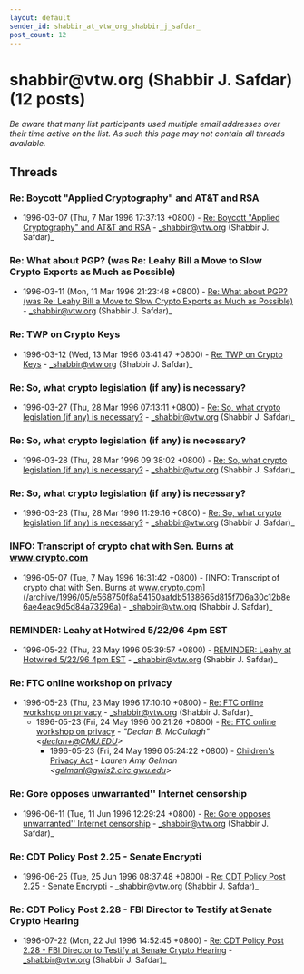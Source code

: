 ```yaml
---
layout: default
sender_id: shabbir_at_vtw_org_shabbir_j_safdar_
post_count: 12
---
```


# shabbir<span>@</span>vtw.org (Shabbir J. Safdar) (12 posts)

_Be aware that many list participants used multiple email addresses over their time active on the list. As such this page may not contain all threads available._

## Threads

### Re: Boycott "Applied Cryptography" and AT&T and RSA
+ 1996-03-07 (Thu, 7 Mar 1996 17:37:13 +0800) - [Re: Boycott "Applied Cryptography" and AT&T and RSA](/archive/1996/03/aac126c8c38ca39dd8fcb58fcea521d6b91c8496896e82a4018dabc78b7f624a) - _shabbir@vtw.org (Shabbir J. Safdar)_

### Re: What about PGP? (was Re: Leahy Bill a Move to Slow Crypto Exports as Much as Possible)
+ 1996-03-11 (Mon, 11 Mar 1996 21:23:48 +0800) - [Re: What about PGP? (was Re: Leahy Bill a Move to Slow Crypto Exports as Much as Possible)](/archive/1996/03/898a1c3aa86f5a11fbc4b4389a2f15975d8e608b10426e529a5f13e1cc07a69b) - _shabbir@vtw.org (Shabbir J. Safdar)_

### Re: TWP on Crypto Keys
+ 1996-03-12 (Wed, 13 Mar 1996 03:41:47 +0800) - [Re: TWP on Crypto Keys](/archive/1996/03/6da1c93c1cb1202692cab82d77c8df8c71c7cd1b75491b1941613a53734eec21) - _shabbir@vtw.org (Shabbir J. Safdar)_

### Re: So, what crypto legislation (if any) is necessary?
+ 1996-03-27 (Thu, 28 Mar 1996 07:13:11 +0800) - [Re: So, what crypto legislation (if any) is necessary?](/archive/1996/03/c6b85917e5ff6d8f0cae9fa442d95dc21504d9580e6ded2ed5c1f4bb5b1b46ed) - _shabbir@vtw.org (Shabbir J. Safdar)_

### Re: So, what crypto legislation (if any) is necessary?
+ 1996-03-28 (Thu, 28 Mar 1996 09:38:02 +0800) - [Re: So, what crypto legislation (if any) is necessary?](/archive/1996/03/068764a6a584ed1c7818a6fb3091be451ff1faf018c0290608d1261a383f2ddc) - _shabbir@vtw.org (Shabbir J. Safdar)_

### Re: So, what crypto legislation (if any) is necessary?
+ 1996-03-28 (Thu, 28 Mar 1996 11:29:16 +0800) - [Re: So, what crypto legislation (if any) is necessary?](/archive/1996/03/6c77294f020da0aff7321910a5707be3cb65cc7db1b3d48a3eec8551f36f8a28) - _shabbir@vtw.org (Shabbir J. Safdar)_

### INFO: Transcript of crypto chat with Sen. Burns at www.crypto.com
+ 1996-05-07 (Tue, 7 May 1996 16:31:42 +0800) - [INFO: Transcript of crypto chat with Sen. Burns at www.crypto.com](/archive/1996/05/e568750f8a54150aafdb5138665d815f706a30c12b8e6ae4eac9d5d84a73296a) - _shabbir@vtw.org (Shabbir J. Safdar)_

### REMINDER: Leahy at Hotwired 5/22/96 4pm EST
+ 1996-05-22 (Thu, 23 May 1996 05:39:57 +0800) - [REMINDER: Leahy at Hotwired 5/22/96 4pm EST](/archive/1996/05/6c5adf9ffc0cd833e9bfea2d6e19926aa9e9f0d774a5c393870eb5f9cd4b159c) - _shabbir@vtw.org (Shabbir J. Safdar)_

### Re: FTC online workshop on privacy
+ 1996-05-23 (Thu, 23 May 1996 17:10:10 +0800) - [Re: FTC online workshop on privacy](/archive/1996/05/a45e93e37a0d44dfcdc59f0603815f6ce58b59a0555b4c6f1440b1777db85033) - _shabbir@vtw.org (Shabbir J. Safdar)_
  + 1996-05-23 (Fri, 24 May 1996 00:21:26 +0800) - [Re: FTC online workshop on privacy](/archive/1996/05/bd86a13912f1fe19e3e35435dbbcc43bb39430fa218723c9187e3c7302a492be) - _"Declan B. McCullagh" \<declan+@CMU.EDU\>_
    + 1996-05-23 (Fri, 24 May 1996 05:24:22 +0800) - [Children's Privacy Act](/archive/1996/05/25515d0d15a26ca605fe24894a72013d7362f06911462b79b548c289921273f9) - _Lauren Amy Gelman \<gelmanl@gwis2.circ.gwu.edu\>_

### Re: Gore opposes unwarranted'' Internet censorship
+ 1996-06-11 (Tue, 11 Jun 1996 12:29:24 +0800) - [Re: Gore opposes unwarranted'' Internet censorship](/archive/1996/06/c45f5ea3784229b6a21046b8ca0366cbec734e722c1ea01cd3906af8fcb11b1b) - _shabbir@vtw.org (Shabbir J. Safdar)_

### Re: CDT Policy Post 2.25 - Senate Encrypti
+ 1996-06-25 (Tue, 25 Jun 1996 08:37:48 +0800) - [Re: CDT Policy Post 2.25 - Senate Encrypti](/archive/1996/06/f596d8890365d859969adf1863d4618ad7f8e1d45651466a64151afbe8cb2792) - _shabbir@vtw.org (Shabbir J. Safdar)_

### Re: CDT Policy Post 2.28 - FBI Director to Testify at Senate Crypto Hearing
+ 1996-07-22 (Mon, 22 Jul 1996 14:52:45 +0800) - [Re: CDT Policy Post 2.28 - FBI Director to Testify at Senate Crypto Hearing](/archive/1996/07/af9bb5965886018d9f5029a398b87df5468f0b28d3891882b2dbea35edf5be2f) - _shabbir@vtw.org (Shabbir J. Safdar)_

